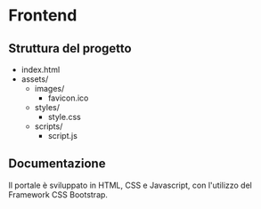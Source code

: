 # Frontend

## Struttura del progetto

- index.html
- assets/
    - images/
        - favicon.ico
    - styles/
        - style.css
    - scripts/
        - script.js


## Documentazione

Il portale è sviluppato in HTML, CSS e Javascript, con l'utilizzo del Framework CSS Bootstrap.